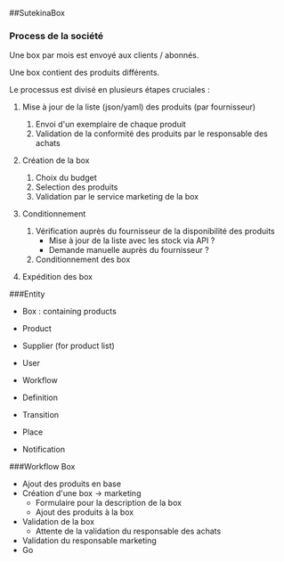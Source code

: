 ##SutekinaBox
### Process de la société
Une box par mois est envoyé aux clients / abonnés.

Une box contient des produits différents. 

Le processus est divisé en plusieurs étapes cruciales :
 1. Mise à jour de la liste (json/yaml) des produits (par fournisseur)
     1. Envoi d'un exemplaire de chaque produit
     2. Validation de la conformité des produits par le responsable des achats
     
 2. Création de la box
    1. Choix du budget
    2. Selection des produits
    3. Validation par le service marketing de la box
     
 3. Conditionnement
    1. Vérification auprès du fournisseur de la disponibilité des produits
       * Mise à jour de la liste avec les stock via API ?
       * Demande manuelle auprès du fournisseur ?
    2. Conditionnement des box
 
 4. Expédition des box

###Entity
- Box : containing products
- Product
- Supplier (for product list)
- User
- Workflow
- Definition
- Transition
- Place

- Notification

###Workflow Box
- Ajout des produits en base
- Création d'une box -> marketing
  * Formulaire pour la description de la box
  * Ajout des produits à la box
- Validation de la box
  * Attente de la validation du responsable des achats
- Validation du responsable marketing
- Go